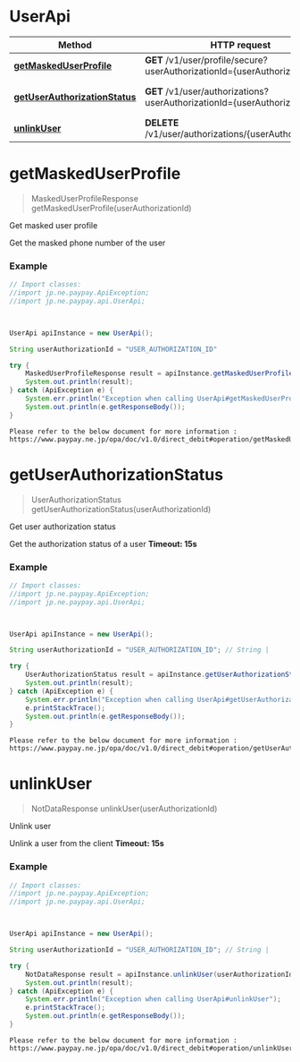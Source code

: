 # UserApi

Method | HTTP request | Description
------------- | ------------- | -------------
[**getMaskedUserProfile**](UserApi.md#getMaskedUserProfile) | **GET** /v1/user/profile/secure?userAuthorizationId&#x3D;{userAuthorizationId} | Get masked user profile
[**getUserAuthorizationStatus**](UserApi.md#getUserAuthorizationStatus) | **GET** /v1/user/authorizations?userAuthorizationId&#x3D;{userAuthorizationId} | Get user authorization status
[**unlinkUser**](UserApi.md#unlinkUser) | **DELETE** /v1/user/authorizations/{userAuthorizationId} | Unlink user


<a name="getMaskedUserProfile"></a>
# **getMaskedUserProfile**
> MaskedUserProfileResponse getMaskedUserProfile(userAuthorizationId)

Get masked user profile

Get the masked phone number of the user 

### Example
```java
// Import classes:
//import jp.ne.paypay.ApiException;
//import jp.ne.paypay.api.UserApi;



UserApi apiInstance = new UserApi();

String userAuthorizationId = "USER_AUTHORIZATION_ID"  

try {
    MaskedUserProfileResponse result = apiInstance.getMaskedUserProfile(userAuthorizationId);
    System.out.println(result);
} catch (ApiException e) {
    System.err.println("Exception when calling UserApi#getMaskedUserProfile");
    System.out.println(e.getResponseBody());
}
```
```
Please refer to the below document for more information :
https://www.paypay.ne.jp/opa/doc/v1.0/direct_debit#operation/getMaskedUserProfile
```

<a name="getUserAuthorizationStatus"></a>
# **getUserAuthorizationStatus**
> UserAuthorizationStatus getUserAuthorizationStatus(userAuthorizationId)

Get user authorization status

Get the authorization status of a user  **Timeout: 15s** 

### Example
```java
// Import classes:
//import jp.ne.paypay.ApiException;
//import jp.ne.paypay.api.UserApi;



UserApi apiInstance = new UserApi();

String userAuthorizationId = "USER_AUTHORIZATION_ID"; // String | 

try {
    UserAuthorizationStatus result = apiInstance.getUserAuthorizationStatus(userAuthorizationId);
    System.out.println(result);
} catch (ApiException e) {
    System.err.println("Exception when calling UserApi#getUserAuthorizationStatus");
    e.printStackTrace();
    System.out.println(e.getResponseBody());
}
```

```
Please refer to the below document for more information :
https://www.paypay.ne.jp/opa/doc/v1.0/direct_debit#operation/getUserAuthorizationStatus
```

<a name="unlinkUser"></a>
# **unlinkUser**
> NotDataResponse unlinkUser(userAuthorizationId)

Unlink user

Unlink a user from the client  **Timeout: 15s** 

### Example
```java
// Import classes:
//import jp.ne.paypay.ApiException;
//import jp.ne.paypay.api.UserApi;



UserApi apiInstance = new UserApi();

String userAuthorizationId = "USER_AUTHORIZATION_ID"; // String | 

try {
    NotDataResponse result = apiInstance.unlinkUser(userAuthorizationId);
    System.out.println(result);
} catch (ApiException e) {
    System.err.println("Exception when calling UserApi#unlinkUser");
    e.printStackTrace();
    System.out.println(e.getResponseBody());
}
```

```
Please refer to the below document for more information :
https://www.paypay.ne.jp/opa/doc/v1.0/direct_debit#operation/unlinkUser
```



